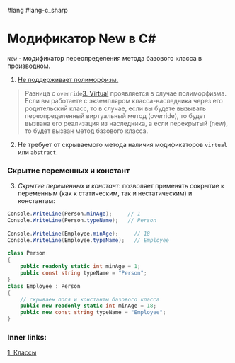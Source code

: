 #lang #lang-c_sharp  

# Модификатор New в C#

`New` - модификатор переопределения метода базового класса в производном. 

1. <u>Не поддерживает полиморфизм.</u>
> Разница c `override`[3. Virtual](1.%20Languages/C-sharp/0.%20Введение/2.%20Классовые%20механизмы/3.%20Virtual.md) проявляется в случае полиморфизма. Если вы работаете с экземпляром класса-наследника через его родительский класс, то в случае, если вы будете вызывать переопределенный виртуальный метод (override), то будет вызвана его реализация из наследника, а если перекрытый (new), то будет вызван метод базового класса.
2. Не требует от скрываемого метода наличия модификаторов `virtual` или `abstract`.


### Скрытие переменных и констант

3. *Скрытие переменных и констант*: позволяет применять сокрытие к переменным (как к статическим, так и нестатическим) и константам:
```csharp
Console.WriteLine(Person.minAge);     // 1
Console.WriteLine(Person.typeName);   // Person
 
Console.WriteLine(Employee.minAge);     // 18
Console.WriteLine(Employee.typeName);   // Employee
 
class Person
{
    public readonly static int minAge = 1;
    public const string typeName = "Person";
}
class Employee : Person
{
    // скрываем поля и константы базового класса
    public new readonly static int minAge = 18;
    public new const string typeName = "Employee";
}
```

### Inner links:
[1. Классы](1.%20Languages/C-sharp/0.%20Введение/2.%20Классы%20и%20структуры/1.%20Классы.md)